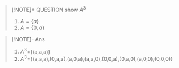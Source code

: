 
> [!NOTE]+ QUESTION
> show $A^3$
> 1. $A=\{a\}$
> 2. $A=\{0,a\}$

> [!NOTE]- Ans
> 1. $A^3$={(a,a,a)}
> 2. $A^3$={(a,a,a),(0,a,a),(a,0,a),(a,a,0),(0,0,a),(0,a,0),(a,0,0),(0,0,0)}



